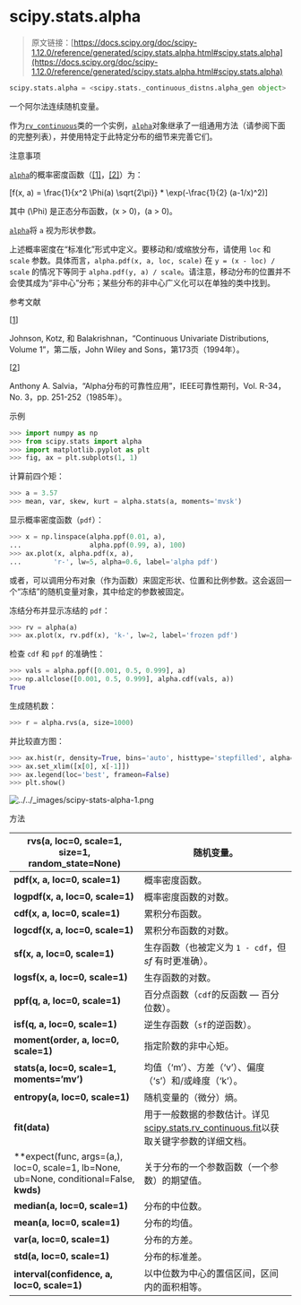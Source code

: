 # scipy.stats.alpha

> 原文链接：[https://docs.scipy.org/doc/scipy-1.12.0/reference/generated/scipy.stats.alpha.html#scipy.stats.alpha](https://docs.scipy.org/doc/scipy-1.12.0/reference/generated/scipy.stats.alpha.html#scipy.stats.alpha)

```py
scipy.stats.alpha = <scipy.stats._continuous_distns.alpha_gen object>
```

一个阿尔法连续随机变量。

作为[`rv_continuous`](scipy.stats.rv_continuous.html#scipy.stats.rv_continuous "scipy.stats.rv_continuous")类的一个实例，[`alpha`](#scipy.stats.alpha "scipy.stats.alpha")对象继承了一组通用方法（请参阅下面的完整列表），并使用特定于此特定分布的细节来完善它们。

注意事项

[`alpha`](#scipy.stats.alpha "scipy.stats.alpha")的概率密度函数（[[1]](#r7665c2e43571-1)，[[2]](#r7665c2e43571-2)）为：

\[f(x, a) = \frac{1}{x^2 \Phi(a) \sqrt{2\pi}} * \exp(-\frac{1}{2} (a-1/x)^2)\]

其中 \(\Phi\) 是正态分布函数，\(x > 0\)，\(a > 0\)。

[`alpha`](#scipy.stats.alpha "scipy.stats.alpha")将 `a` 视为形状参数。

上述概率密度在“标准化”形式中定义。要移动和/或缩放分布，请使用 `loc` 和 `scale` 参数。具体而言，`alpha.pdf(x, a, loc, scale)` 在 `y = (x - loc) / scale` 的情况下等同于 `alpha.pdf(y, a) / scale`。请注意，移动分布的位置并不会使其成为“非中心”分布；某些分布的非中心广义化可以在单独的类中找到。

参考文献

[[1](#id1)]

Johnson, Kotz, 和 Balakrishnan，“Continuous Univariate Distributions, Volume 1”，第二版，John Wiley and Sons，第173页（1994年）。

[[2](#id2)]

Anthony A. Salvia，“Alpha分布的可靠性应用”，IEEE可靠性期刊，Vol. R-34，No. 3，pp. 251-252（1985年）。

示例

```py
>>> import numpy as np
>>> from scipy.stats import alpha
>>> import matplotlib.pyplot as plt
>>> fig, ax = plt.subplots(1, 1) 
```

计算前四个矩：

```py
>>> a = 3.57
>>> mean, var, skew, kurt = alpha.stats(a, moments='mvsk') 
```

显示概率密度函数（`pdf`）：

```py
>>> x = np.linspace(alpha.ppf(0.01, a),
...                 alpha.ppf(0.99, a), 100)
>>> ax.plot(x, alpha.pdf(x, a),
...        'r-', lw=5, alpha=0.6, label='alpha pdf') 
```

或者，可以调用分布对象（作为函数）来固定形状、位置和比例参数。这会返回一个“冻结”的随机变量对象，其中给定的参数被固定。

冻结分布并显示冻结的 `pdf`：

```py
>>> rv = alpha(a)
>>> ax.plot(x, rv.pdf(x), 'k-', lw=2, label='frozen pdf') 
```

检查 `cdf` 和 `ppf` 的准确性：

```py
>>> vals = alpha.ppf([0.001, 0.5, 0.999], a)
>>> np.allclose([0.001, 0.5, 0.999], alpha.cdf(vals, a))
True 
```

生成随机数：

```py
>>> r = alpha.rvs(a, size=1000) 
```

并比较直方图：

```py
>>> ax.hist(r, density=True, bins='auto', histtype='stepfilled', alpha=0.2)
>>> ax.set_xlim([x[0], x[-1]])
>>> ax.legend(loc='best', frameon=False)
>>> plt.show() 
```

![../../_images/scipy-stats-alpha-1.png](../Images/bf3a0f3643b0a2b11a711a8e89482eed.png)

方法

| **rvs(a, loc=0, scale=1, size=1, random_state=None)** | 随机变量。 |
| --- | --- |
| **pdf(x, a, loc=0, scale=1)** | 概率密度函数。 |
| **logpdf(x, a, loc=0, scale=1)** | 概率密度函数的对数。 |
| **cdf(x, a, loc=0, scale=1)** | 累积分布函数。 |
| **logcdf(x, a, loc=0, scale=1)** | 累积分布函数的对数。 |
| **sf(x, a, loc=0, scale=1)** | 生存函数（也被定义为 `1 - cdf`，但 *sf* 有时更准确）。 |
| **logsf(x, a, loc=0, scale=1)** | 生存函数的对数。 |
| **ppf(q, a, loc=0, scale=1)** | 百分点函数（`cdf`的反函数 — 百分位数）。 |
| **isf(q, a, loc=0, scale=1)** | 逆生存函数（`sf`的逆函数）。 |
| **moment(order, a, loc=0, scale=1)** | 指定阶数的非中心矩。 |
| **stats(a, loc=0, scale=1, moments=’mv’)** | 均值（‘m’）、方差（‘v’）、偏度（‘s’）和/或峰度（‘k’）。 |
| **entropy(a, loc=0, scale=1)** | 随机变量的（微分）熵。 |
| **fit(data)** | 用于一般数据的参数估计。详见[scipy.stats.rv_continuous.fit](https://docs.scipy.org/doc/scipy/reference/generated/scipy.stats.rv_continuous.fit.html#scipy.stats.rv_continuous.fit)以获取关键字参数的详细文档。 |
| **expect(func, args=(a,), loc=0, scale=1, lb=None, ub=None, conditional=False, **kwds)** | 关于分布的一个参数函数（一个参数）的期望值。 |
| **median(a, loc=0, scale=1)** | 分布的中位数。 |
| **mean(a, loc=0, scale=1)** | 分布的均值。 |
| **var(a, loc=0, scale=1)** | 分布的方差。 |
| **std(a, loc=0, scale=1)** | 分布的标准差。 |
| **interval(confidence, a, loc=0, scale=1)** | 以中位数为中心的置信区间，区间内的面积相等。 |

